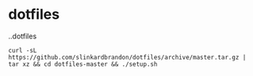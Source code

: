 # dotfiles
..dotfiles

```
curl -sL https://github.com/slinkardbrandon/dotfiles/archive/master.tar.gz | tar xz && cd dotfiles-master && ./setup.sh
```
